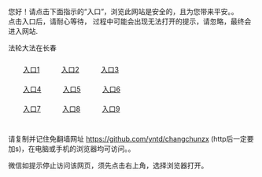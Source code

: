 您好！请点击下面指示的“入口”，浏览此网站是安全的，且为您带来平安。。 <br/>
点击入口后，请耐心等待， 过程中可能会出现无法打开的提示，请忽略，最终会进入网站. </br>

法轮大法在长春<br/>
<div style="padding:10px"><a style="margin:20px" target="_blank" href="https://dgdij10abu153.cloudfront.net/2Qpsp?kxdkivx" id="ccLink1" rel="nofollow">入口1</a> <a target="_blank" style="margin:20px" href="https://dr74yw8xjbe35.cloudfront.net/2Qpsp?avqivwa" id="ccLink2" rel="nofollow">入口2</a> <a style="margin:20px" target="_blank" href="https://d3hlx9a6i4mfv1.cloudfront.net/2Qpsp?nnels" id="ccLink3" rel="nofollow">入口3</a></div>

<div style="padding:10px" ><a style="margin:20px" target="_blank" href="https://dgdij10abu153.cloudfront.net/2Qpsp?kxdkivx" id="ccLink4" rel="nofollow">入口4</a> <a style="margin:20px" href="https://dr74yw8xjbe35.cloudfront.net/2Qpsp?avqivwa" target="_blank" id="ccLink5" rel="nofollow">入口5</a> <a style="margin:20px" href="https://d3hlx9a6i4mfv1.cloudfront.net/2Qpsp?nnels" target="_blank" id="ccLink6" rel="nofollow">入口6</a></div>

<div style="padding:10px"><a style="margin:20px" target="_blank" href="https://dgdij10abu153.cloudfront.net/2Qpsp?kxdkivx" id="ccLink7" rel="nofollow">入口7</a> <a style="margin:20px" href="https://dr74yw8xjbe35.cloudfront.net/2Qpsp?avqivwa" target="_blank" id="ccLink8" rel="nofollow">入口8</a> <a style="margin:20px" target="_blank" href="https://d3hlx9a6i4mfv1.cloudfront.net/2Qpsp?nnels" id="ccLink9" rel="nofollow">入口9</a></div>

<br/>



请复制并记住免翻墙网址 https://github.com/yntd/changchunzx (http后一定要加s)，在电脑或手机的浏览器均可访问。。<br/>

微信如提示停止访问该网页，须先点击右上角，选择浏览器打开。
